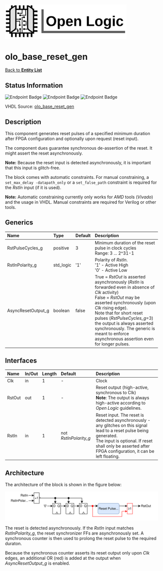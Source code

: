 <img src="../Logo.png" alt="Logo" width="400">

# olo_base_reset_gen

[Back to **Entity List**](../EntityList.md)

## Status Information

![Endpoint Badge](https://img.shields.io/endpoint?url=https://storage.googleapis.com/open-logic-badges/coverage/olo_base_reset_gen.json?cacheSeconds=0) ![Endpoint Badge](https://img.shields.io/endpoint?url=https://storage.googleapis.com/open-logic-badges/branches/olo_base_reset_gen.json?cacheSeconds=0) ![Endpoint Badge](https://img.shields.io/endpoint?url=https://storage.googleapis.com/open-logic-badges/issues/olo_base_reset_gen.json?cacheSeconds=0)

VHDL Source: [olo_base_reset_gen](../../src/base/vhdl/olo_base_reset_gen.vhd)

## Description

This component generates reset pulses of a specified minimum duration after FPGA configuration and optionally upon request (reset input).

The component dues guarantee synchronous de-assertion of the reset. It might assert the reset asynchronously.

**Note:** Because the reset input is detected asynchronously, it is important that this input is glitch-free.

The block comes with automatic constraints. For manual constraining, a `set_max_delay -datapath_only` or a `set_false_path` constraint is required for the *RstIn* input (if it is used).

**Note:** Automatic constraining currently only works for *AMD* tools (*Vivado*) and the usage in VHDL. Manual constraints are required for Verilog or other tools.

## Generics

| Name               | Type      | Default | Description                                                  |
| :----------------- | :-------- | ------- | :----------------------------------------------------------- |
| RstPulseCycles_g   | positive  | 3       | Minimum duration of the reset pulse in clock cycles<br />Range: 3 ... 2^31-1 |
| RstInPolarity_g    | std_logic | '1'     | Polarity of *RstIn*.<br />'1' - Active High<br />'0' - Active Low |
| AsyncResetOutput_g | boolean   | false   | True = *RstOut* is asserted asynchronously (*RstIn* is forwarded even in absence of *Clk* activity)<br />False = *RstOut* may be asserted synchronously (upon *Clk* rising edge).<br />Note that for short reset pulses (*RstPulseCycles_g*=3) the output is always asserted synchronously. The generic is meant to enforce asynchronous assertion even for longer pulses. |

## Interfaces

| Name   | In/Out | Length | Default               | Description                                                  |
| :----- | :----- | :----- | :-------------------- | :----------------------------------------------------------- |
| Clk    | in     | 1      | -                     | Clock                                                        |
| RstOut | out    | 1      | -                     | Reset output (high-active, synchronous to Clk)<br />**Note**: The output is always high-active according to *Open Logic* guidelines. |
| RstIn  | in     | 1      | not *RstInPolarity_g* | Reset input. The reset is detected asynchronously - any glitches on this signal lead to a reset pulse being generated.<br />The input is optional. If reset shall only be asserted after FPGA configuration, it can be left floating. |

## Architecture

The architecture of the block is shown in the figure below:

![architecture](./misc/olo_base_reset_gen.svg)

The reset is detected asynchronously. If the *RstIn* input matches *RstInPolarity_g*, the reset synchronizer FFs are asynchronously set. A synchronous counter is then used to prolong the reset pulse to the required duraton.

Because the synchronous counter asserts its reset output only upon *Clk* edges, an additional OR (red) is added at the output when *AsyncResetOutput_g* is enabled.






